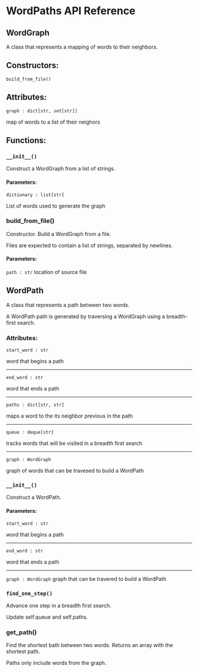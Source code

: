 # WordPaths API Reference #

## WordGraph ##
A class that represents a mapping of words to their neighbors.


## Constructors: ##

`build_from_file()`


## Attributes: ##

`graph : dict[str, set[str]]`

map of words to a list of their neighors


## Functions: ##


### `__init__()` ###

Construct a WordGraph from a list of strings.


#### Parameters: ####

`dictionary : list[str]`

List of words used to generate the graph


### build_from_file() ###
Constructor. Build a WordGraph from a file.

Files are expected to contain a list of strings, separated by newlines.


#### Parameters: ####

`path : str`
  location of source file


## WordPath ##
A class that represents a path between two words.

A WordPath path is generated by traversing a WordGraph using a breadth-first search.


### Attributes: ###

`start_word : str`

word that begins a path

---
`end_word : str`

word that ends a path

---

`paths : dict[str, str]`

maps a word to the its neighbor previous in the path

---

`queue : deque[str]`

tracks words that will be visited in a breadth first search

---

`graph : WordGraph`

graph of words that can be travesed to build a WordPath

### `__init__()` ###
Construct a WordPath.


#### Parameters: ####
`start_word : str`

word that begins a path

---

`end_word : str`

word that ends a path

---

`graph : WordGraph`
graph that can be travered to build a WordPath


### `find_one_step()` ###
Advance one step in a breadth first search.

Update self.queue and self.paths.

### get_path() ###
Find the shortest bath between two words. Returns an array with the shortest path.

Paths only include words from the graph.

